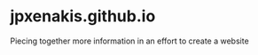 jpxenakis.github.io
===================

Piecing together more information in an effort to create a website
